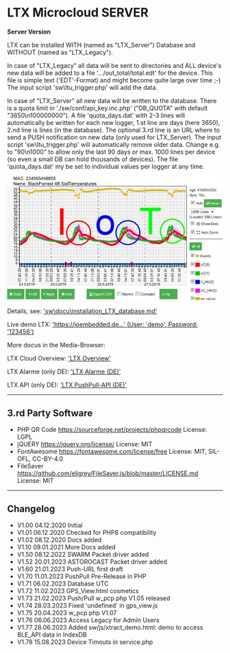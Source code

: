 # LTX Microcloud **SERVER** #
**Server Version**

LTX can be installed WITH (named as "LTX_Server") Database and WITHOUT (named as "LTX_Legacy").

In case of "LTX_Legacy" all data will be sent to directories and ALL device's new data will
be added to a file '.../out_total/total.edt' for the device. 
This file is simple text ('EDT'-Format) and might become quite large over time ;-)
The input script 'sw\ltu_trigger.php' will add the data.

In case of "LTX_Server" all new data will be written to the database. There is a quota limit in
'./sw/conf/api_key.inc.php' ("DB_QUOTA" with default "3650\n100000000"). A file 'quota_days.dat' with 2-3 lines
will automatically be written for each new logger, 1.st line are days (here 3650), 2.nd line is lines (in the database).
The optional 3.rd line is an URL where to send a PUSH notification on new data (only used for LTX_Server).
The input script 'sw\ltu_trigger.php' will automatically remove older data.
Change e.g. to "90\n1000" to allow only the last 90 days or max. 1000 lines per device (so even a small DB can hold thousands of devices).
The file 'quota_days.dat' my be set to individual values per logger at any time.


![LTX Gdraw tool](./docs_raw2edit/G-Draw.jpg "LTX Gdraw tool")

Details, see: ['sw\docu\installation_LTX_database.md'](./sw/docu/installation_LTX_database.md "Details...")

Live demo LTX: ['https://joembedded.de...' (User: 'demo', Password: '123456')](https://joembedded.de/ltx/sw/login.php)

More docus in the Media-Browser:

LTX Cloud Overview: ['LTX Overview'](./docs_raw2edit/LTX_Cloud_V1.pdf "LTX Overview")

LTX Alarme (only DE): ['LTX Alarme (DE)'](./docs_raw2edit/LTX_AlarmeDE_V1.pdf "LTX Alarme (DE)")

LTX API (only DE): ['LTX PushPull-API (DE)'](./docs_raw2edit/LTX_PushPull.pdf "LTX PushPull-API (DE)")

---

## 3.rd Party Software ##
- PHP QR Code https://sourceforge.net/projects/phpqrcode License: LGPL
- jQUERY https://jquery.org/license/  License: MIT
- FontAwesome https://fontawesome.com/license/free License: MIT, SIL-OFL, CC-BY-4.0
- FileSaver https://github.com/eligrey/FileSaver.js/blob/master/LICENSE.md License: MIT

---

## Changelog ##
- V1.00 04.12.2020 Initial
- V1.01 06.12.2020 Checked for PHP8 compatibility
- V1.02 08.12.2020 Docs added
- V1.10 09.01.2021 More Docs added
- V1.50 08.12.2022 SWARM Packet driver added
- V1.52 20.01.2023 ASTOROCAST Packet driver added
- V1.60 21.01.2023 Push-URL first draft
- V1.70 11.01.2023 PushPull Pre-Release in PHP
- V1.71 06.02.2023 Database UTC
- V1.72 11.02.2023 GPS_View.html cosmetics
- V1.73 21.02.2023 Push/Pull w_pcp.php V1.05 released
- V1.74 28.03.2023 Fixed 'undefined' in gps_view.js
- V1.75 20.04.2023 w_pcp.php V1.07
- V1.76 06.06.2023 Access Legacy for Admin Users
- V1.77 28.06.2023 Added sw/js/xtract_demo.html: demo to access BLE_API data in IndexDB
- V1.78 15.08.2023 Device Timouts in service.php

